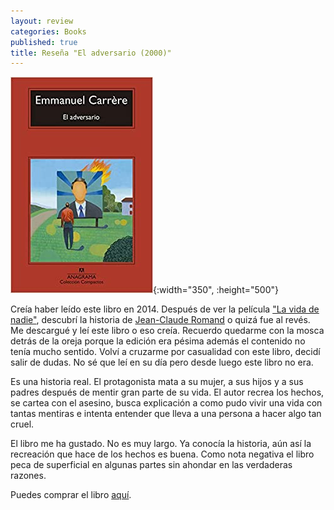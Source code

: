 ```yaml
---
layout: review
categories: Books
published: true
title: Reseña "El adversario (2000)"
---
```

![](/assets/eladversario613compactos.jpg){:width="350", :height="500"}

Creía haber leído este libro en 2014. Después de ver la película ["La vida de nadie"](https://www.filmaffinity.com/us/film101929.html), descubrí la historia de [Jean-Claude Romand](https://es.wikipedia.org/wiki/Jean-Claude_Romand) o quizá fue al revés. Me descargué y leí este libro o eso creía. Recuerdo quedarme con la mosca detrás de la oreja porque la edición era pésima además el contenido no tenía mucho sentido. Volví a cruzarme por casualidad con este libro, decidí salir de dudas. No sé que leí en su día pero desde luego este libro no era.

Es una historia real. El protagonista mata a su mujer, a sus hijos y a sus padres después de mentir gran parte de su vida. El autor recrea los hechos, se cartea con el asesino, busca explicación a como pudo vivir una vida con tantas mentiras e intenta entender que lleva a una persona a hacer algo tan cruel.

El libro me ha gustado. No es muy largo. Ya conocía la historia, aún así la recreación que hace de los hechos es buena. Como nota negativa el libro peca de superficial en algunas partes sin ahondar en las verdaderas razones.

Puedes comprar el libro [aquí](https://amazon.es/dp/8433977156).
